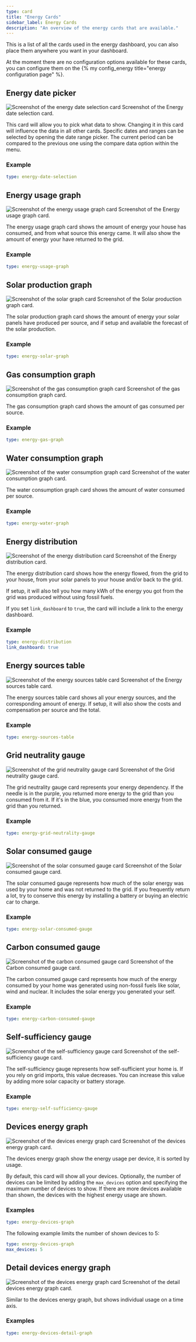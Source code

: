 ```yaml
---
type: card
title: "Energy Cards"
sidebar_label: Energy Cards
description: "An overview of the energy cards that are available."
---
```


This is a list of all the cards used in the energy dashboard, you can also place them anywhere you want in your dashboard.

At the moment there are no configuration options available for these cards, you can configure them on the {% my config_energy title="energy configuration page" %}.

## Energy date picker

<p class='img'>
  <img src='/images/dashboards/energy/date-selection.png' alt='Screenshot of the energy date selection card'>
  Screenshot of the Energy date selection card.
</p>

This card will allow you to pick what data to show. Changing it in this card will influence the data in all other cards.
Specific dates and ranges can be selected by opening the date range picker. The current period can be compared to the previous one using the compare data option within the menu.

### Example
```yaml
type: energy-date-selection
```

## Energy usage graph

<p class='img'>
  <img src='/images/dashboards/energy/usage-graph.png' alt='Screenshot of the energy usage graph card'>
  Screenshot of the Energy usage graph card.
</p>

The energy usage graph card shows the amount of energy your house has consumed, and from what source this energy came.
It will also show the amount of energy your have returned to the grid.

### Example
```yaml
type: energy-usage-graph
```

## Solar production graph

<p class='img'>
  <img src='/images/dashboards/energy/solar-graph.png' alt='Screenshot of the solar graph card'>
  Screenshot of the Solar production graph card.
</p>

The solar production graph card shows the amount of energy your solar panels have produced per source, and if setup and available the forecast of the solar production.

### Example
```yaml
type: energy-solar-graph
```

## Gas consumption graph

<p class='img'>
  <img src='/images/dashboards/energy/gas-graph.png' alt='Screenshot of the gas consumption graph card'>
  Screenshot of the gas consumption graph card.
</p>

The gas consumption graph card shows the amount of gas consumed per source.

### Example

```yaml
type: energy-gas-graph
```

## Water consumption graph

<p class='img'>
  <img src='/images/dashboards/energy/water-graph.png' alt='Screenshot of the water consumption graph card'>
  Screenshot of the water consumption graph card.
</p>

The water consumption graph card shows the amount of water consumed per source.

### Example

```yaml
type: energy-water-graph
```

## Energy distribution

<p class='img'>
  <img src='/images/dashboards/energy/distribution.png' alt='Screenshot of the energy distribution card'>
  Screenshot of the Energy distribution card.
</p>

The energy distribution card shows how the energy flowed, from the grid to your house, from your solar panels to your house and/or back to the grid.

If setup, it will also tell you how many kWh of the energy you got from the grid was produced without using fossil fuels.

If you set `link_dashboard` to `true`, the card will include a link to the energy dashboard.

### Example
```yaml
type: energy-distribution
link_dashboard: true
```

## Energy sources table

<p class='img'>
  <img src='/images/dashboards/energy/sources-table.png' alt='Screenshot of the energy sources table card'>
  Screenshot of the Energy sources table card.
</p>

The energy sources table card shows all your energy sources, and the corresponding amount of energy.
If setup, it will also show the costs and compensation per source and the total.

### Example
```yaml
type: energy-sources-table
```

## Grid neutrality gauge

<p class='img'>
  <img src='/images/dashboards/energy/grid-neutrality-gauge.png' alt='Screenshot of the grid neutrality gauge card'>
  Screenshot of the Grid neutrality gauge card.
</p>

The grid neutrality gauge card represents your energy dependency. If the needle is in the purple, you returned more energy to the grid than you consumed from it. If it's in the blue, you consumed more energy from the grid than you returned.

### Example
```yaml
type: energy-grid-neutrality-gauge
```

## Solar consumed gauge

<p class='img'>
  <img src='/images/dashboards/energy/solar-consumed-gauge.png' alt='Screenshot of the solar consumed gauge card'>
  Screenshot of the Solar consumed gauge card.
</p>

The solar consumed gauge represents how much of the solar energy was used by your home and was not returned to the grid. If you frequently return a lot, try to conserve this energy by installing a battery or buying an electric car to charge.

### Example
```yaml
type: energy-solar-consumed-gauge
```

## Carbon consumed gauge

<p class='img'>
  <img src='/images/dashboards/energy/carbon-consumed-gauge.png' alt='Screenshot of the carbon consumed gauge card'>
  Screenshot of the Carbon consumed gauge card.
</p>

The carbon consumed gauge card represents how much of the energy consumed by your home was generated using non-fossil fuels like solar, wind and nuclear. It includes the solar energy you generated your self.

### Example
```yaml
type: energy-carbon-consumed-gauge
```

## Self-sufficiency gauge

<p class='img'>
  <img src='/images/dashboards/energy/self-sufficiency-gauge.png' alt='Screenshot of the self-sufficiency gauge card'>
  Screenshot of the self-sufficiency gauge card.
</p>

The self-sufficiency gauge represents how self-sufficient your home is. If you rely on grid imports, this value decreases. You can increase this value by adding more solar capacity or battery storage.

### Example
```yaml
type: energy-self-sufficiency-gauge
```

## Devices energy graph

<p class='img'>
  <img src='/images/dashboards/energy/devices-graph.png' alt='Screenshot of the devices energy graph card'>
  Screenshot of the devices energy graph card.
</p>

The devices energy graph show the energy usage per device, it is sorted by usage.

By default, this card will show all your devices. Optionally, the number of devices can be limited by adding the `max_devices` option and specifying the maximum number of devices to show. If there are more devices available than shown, the devices with the highest energy usage are shown.

### Examples

```yaml
type: energy-devices-graph
```

The following example limits the number of shown devices to 5:

```yaml
type: energy-devices-graph
max_devices: 5
```

## Detail devices energy graph

<p class='img'>
  <img src='/images/dashboards/energy/devices-detail-graph.png' alt='Screenshot of the devices energy graph card'>
  Screenshot of the detail devices energy graph card.
</p>

Similar to the devices energy graph, but shows individual usage on a time axis. 

### Examples

```yaml
type: energy-devices-detail-graph
```

